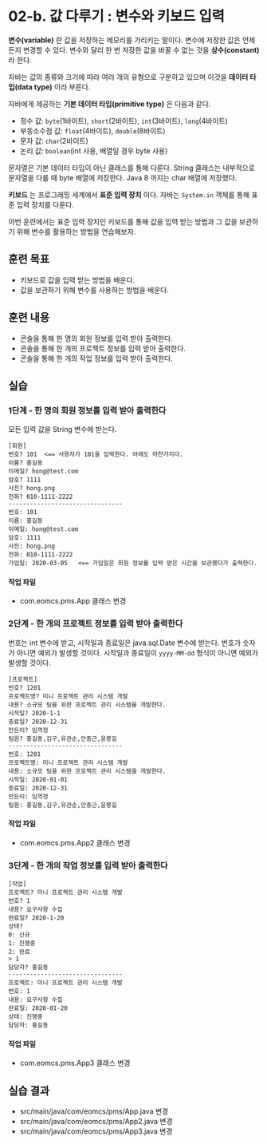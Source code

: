 # 02-b. 값 다루기 : 변수와 키보드 입력

**변수(variable)** 란 값을 저장하는 메모리를 가리키는 말이다.
변수에 저장한 값은 언제든지 변경할 수 있다.
변수와 달리 한 번 저장한 값을 바꿀 수 없는 것을 **상수(constant)** 라 한다.

자바는 값의 종류와 크기에 따라 여러 개의 유형으로 구분하고 있으며
이것을 **데이터 타입(data type)** 이라 부른다.

자바에게 제공하는 **기본 데이터 타입(primitive type)** 은 다음과 같다.

- 정수 값: `byte`(1바이트), `short`(2바이트), `int`(3바이트), `long`(4바이트)
- 부동소수점 값: `float`(4바이트), `double`(8바이트)
- 문자 값: `char`(2바이트)
- 논리 값: `boolean`(int 사용, 배열일 경우 byte 사용)

문자열은 기본 데이터 타입이 아닌 클래스를 통해 다룬다.
String 클래스는 내부적으로 문자열을 다룰 때 byte 배열에 저장한다.
Java 8 까지는 char 배열에 저장했다.

**키보드** 는 프로그래밍 세계에서 **표준 입력 장치** 이다.
자바는 `System.in` 객체를 통해 표준 입력 장치를 다룬다.

이번 훈련에서는 표준 입력 장치인 키보드를 통해 값을 입력 받는 방법과
그 값을 보관하기 위해 변수를 활용하는 방법을 연습해보자.

## 훈련 목표

- 키보드로 값을 입력 받는 방법을 배운다.
- 값을 보관하기 위해 변수를 사용하는 방법을 배운다.

## 훈련 내용

- 콘솔을 통해 한 명의 회원 정보를 입력 받아 출력한다.
- 콘솔을 통해 한 개의 프로젝트 정보를 입력 받아 출력한다.
- 콘솔을 통해 한 개의 작업 정보를 입력 받아 출력한다.

## 실습

### 1단계 - 한 명의 회원 정보를 입력 받아 출력한다

모든 입력 값을 String 변수에 받는다.

```console
[회원]
번호? 101  <== 사용자가 101을 입력한다. 아래도 마찬가지다.
이름? 홍길동
이메일? hong@test.com
암호? 1111
사진? hong.png
전화? 010-1111-2222
-------------------------------- 
번호: 101
이름: 홍길동
이메일: hong@test.com
암호: 1111
사진: hong.png
전화: 010-1111-2222
가입일: 2020-03-05   <== 가입일은 회원 정보를 입력 받은 시간을 보관했다가 출력한다.
```

#### 작업 파일

- com.eomcs.pms.App  클래스 변경

### 2단계 - 한 개의 프로젝트 정보를 입력 받아 출력한다

번호는 int 변수에 받고, 시작일과 종료일은 java.sql.Date 변수에 받는다.
번호가 숫자가 아니면 예외가 발생할 것이다.
시작일과 종료일이 `yyyy-MM-dd` 형식이 아니면 예외가 발생할 것이다.

```console
[프로젝트]
번호? 1201
프로젝트명? 미니 프로젝트 관리 시스템 개발
내용? 소규모 팀을 위한 프로젝트 관리 시스템을 개발한다.
시작일? 2020-1-1
종료일? 2020-12-31
만든이? 임꺽정
팀원? 홍길동,김구,유관순,안중근,윤봉길
--------------------------------
번호: 1201
프로젝트명: 미니 프로젝트 관리 시스템 개발
내용: 소규모 팀을 위한 프로젝트 관리 시스템을 개발한다.
시작일: 2020-01-01
종료일: 2020-12-31
만든이: 임꺽정
팀원: 홍길동,김구,유관순,안중근,윤봉길
```

#### 작업 파일

- com.eomcs.pms.App2  클래스 변경

### 3단계 - 한 개의 작업 정보를 입력 받아 출력한다

```console
[작업]
프로젝트? 미니 프로젝트 관리 시스템 개발
번호? 1
내용? 요구사항 수집
완료일? 2020-1-20
상태?
0: 신규
1: 진행중
2: 완료
> 1
담당자? 홍길동
--------------------------------
프로젝트: 미니 프로젝트 관리 시스템 개발
번호: 1
내용: 요구사항 수집
완료일: 2020-01-20
상태: 진행중
담당자: 홍길동
```

#### 작업 파일

- com.eomcs.pms.App3  클래스 변경


## 실습 결과

- src/main/java/com/eomcs/pms/App.java 변경
- src/main/java/com/eomcs/pms/App2.java 변경
- src/main/java/com/eomcs/pms/App3.java 변경
